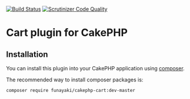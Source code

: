 [![Build Status](https://travis-ci.org/funayaki/cakephp-cart.svg?branch=master)](https://travis-ci.org/funayaki/cakephp-cart)
[![Scrutinizer Code Quality](https://scrutinizer-ci.com/g/funayaki/cakephp-cart/badges/quality-score.png?b=master)](https://scrutinizer-ci.com/g/funayaki/cakephp-cart/?branch=master)

# Cart plugin for CakePHP

## Installation

You can install this plugin into your CakePHP application using [composer](http://getcomposer.org).

The recommended way to install composer packages is:

```
composer require funayaki/cakephp-cart:dev-master
```
